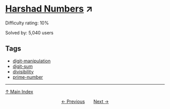 # [Harshad Numbers](https://projecteuler.net/problem=387) ↗️

Difficulty rating: 10%

Solved by: 5,040 users
## Tags

- [digit-manipulation](../tags/digit-manipulation.md)
- [digit-sum](../tags/digit-sum.md)
- [divisibility](../tags/divisibility.md)
- [prime-number](../tags/prime-number.md)



---

[↑ Main Index](../README.md)


<div align=center><a href='386.md'>← Previous</a> &nbsp;&nbsp; &nbsp;&nbsp;  <a href='388.md'>Next →</a></div>
